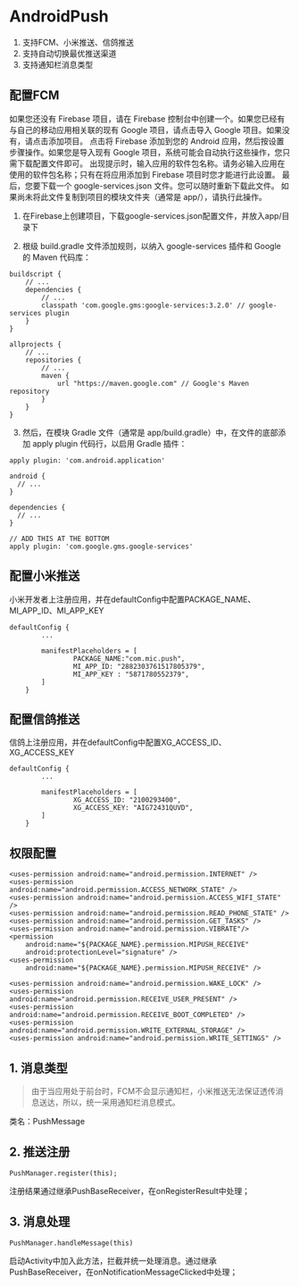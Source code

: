 # AndroidPush

1. 支持FCM、小米推送、信鸽推送
2. 支持自动切换最优推送渠道  
3. 支持通知栏消息类型

## 配置FCM

如果您还没有 Firebase 项目，请在 Firebase 控制台中创建一个。如果您已经有与自己的移动应用相关联的现有 Google 项目，请点击导入 Google 项目。如果没有，请点击添加项目。
点击将 Firebase 添加到您的 Android 应用，然后按设置步骤操作。如果您是导入现有 Google 项目，系统可能会自动执行这些操作，您只需下载配置文件即可。
出现提示时，输入应用的软件包名称。请务必输入应用在使用的软件包名称；只有在将应用添加到 Firebase 项目时您才能进行此设置。
最后，您要下载一个 google-services.json 文件。您可以随时重新下载此文件。
如果尚未将此文件复制到项目的模块文件夹（通常是 app/），请执行此操作。

1. 在Firebase上创建项目，下载google-services.json配置文件，并放入app/目录下

2. 根级 build.gradle 文件添加规则，以纳入 google-services 插件和 Google 的 Maven 代码库：
```
buildscript {
    // ...
    dependencies {
        // ...
        classpath 'com.google.gms:google-services:3.2.0' // google-services plugin
    }
}

allprojects {
    // ...
    repositories {
        // ...
        maven {
            url "https://maven.google.com" // Google's Maven repository
        }
    }
}
```
3. 然后，在模块 Gradle 文件（通常是 app/build.gradle）中，在文件的底部添加 apply plugin 代码行，以启用 Gradle 插件：
```
apply plugin: 'com.android.application'

android {
  // ...
}

dependencies {
  // ...
}

// ADD THIS AT THE BOTTOM
apply plugin: 'com.google.gms.google-services'
```

## 配置小米推送

小米开发者上注册应用，并在defaultConfig中配置PACKAGE_NAME、MI_APP_ID、MI_APP_KEY

```
defaultConfig {
        ...

        manifestPlaceholders = [
                PACKAGE_NAME:"com.mic.push",
                MI_APP_ID: "2882303761517805379",
                MI_APP_KEY : "5871780552379",
        ]
    }
```

## 配置信鸽推送

信鸽上注册应用，并在defaultConfig中配置XG_ACCESS_ID、XG_ACCESS_KEY

```
defaultConfig {
        ...

        manifestPlaceholders = [
                XG_ACCESS_ID: "2100293400",
                XG_ACCESS_KEY: "AIG72431QUVD",
        ]
    }
```


## 权限配置
```
<uses-permission android:name="android.permission.INTERNET" />
<uses-permission android:name="android.permission.ACCESS_NETWORK_STATE" />
<uses-permission android:name="android.permission.ACCESS_WIFI_STATE" />
<uses-permission android:name="android.permission.READ_PHONE_STATE" />
<uses-permission android:name="android.permission.GET_TASKS" />
<uses-permission android:name="android.permission.VIBRATE"/>
<permission
    android:name="${PACKAGE_NAME}.permission.MIPUSH_RECEIVE"
    android:protectionLevel="signature" />
<uses-permission
    android:name="${PACKAGE_NAME}.permission.MIPUSH_RECEIVE" />

<uses-permission android:name="android.permission.WAKE_LOCK" />
<uses-permission android:name="android.permission.RECEIVE_USER_PRESENT" />
<uses-permission android:name="android.permission.RECEIVE_BOOT_COMPLETED" />
<uses-permission android:name="android.permission.WRITE_EXTERNAL_STORAGE" />
<uses-permission android:name="android.permission.WRITE_SETTINGS" />
```

## 1. 消息类型

> 由于当应用处于前台时，FCM不会显示通知栏，小米推送无法保证透传消息送达，所以，统一采用通知栏消息模式。

类名：PushMessage  


## 2. 推送注册
```
PushManager.register(this);
```
注册结果通过继承PushBaseReceiver，在onRegisterResult中处理；  

## 3. 消息处理
```
PushManager.handleMessage(this)
```
启动Activity中加入此方法，拦截并统一处理消息。通过继承PushBaseReceiver，在onNotificationMessageClicked中处理；  




